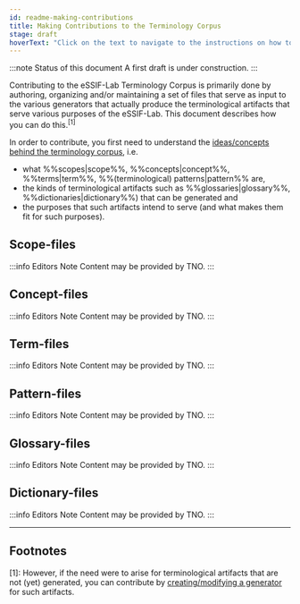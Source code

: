```yaml
---
id: readme-making-contributions
title: Making Contributions to the Terminology Corpus
stage: draft
hoverText: "Click on the text to navigate to the instructions on how to contribute to the terminology."
---
```


:::note Status of this document
A first draft is under construction.
:::

Contributing to the eSSIF-Lab Terminology Corpus is primarily done by authoring, organizing and/or maintaining a set of files that serve as input to the various generators that actually produce the terminological artifacts that serve various purposes of the eSSIF-Lab. This document describes how you can do this.<sup>[1]</sup>

In order to contribute, you first need to understand the [ideas/concepts behind the terminology corpus](essifLab-pattern-terminology), i.e. 
- what %%scopes|scope%%, %%concepts|concept%%, %%terms|term%%, %%(terminological) patterns|pattern%% are, 
- the kinds of terminological artifacts such as %%glossaries|glossary%%, %%dictionaries|dictionary%%) that can be generated and
- the purposes that such artifacts intend to serve (and what makes them fit for such purposes).

## Scope-files

:::info Editors Note
Content may be provided by TNO.
:::

## Concept-files

:::info Editors Note
Content may be provided by TNO.
:::

## Term-files

:::info Editors Note
Content may be provided by TNO.
:::

## Pattern-files

:::info Editors Note
Content may be provided by TNO.
:::

## Glossary-files

:::info Editors Note
Content may be provided by TNO.
:::

## Dictionary-files

:::info Editors Note
Content may be provided by TNO.
:::

---
## Footnotes

[1]: However, if the need were to arise for terminological artifacts that are not (yet) generated, you can contribute by [creating/modifying a generator](readme-generator-extensions) for such artifacts. 
